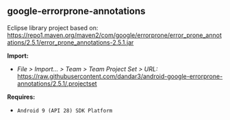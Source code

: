 ## google-errorprone-annotations

Eclipse library project based on:<br/>
https://repo1.maven.org/maven2/com/google/errorprone/error_prone_annotations/2.5.1/error_prone_annotations-2.5.1.jar

**Import:**
- _File > Import... > Team > Team Project Set > URL:_<br/>
  https://raw.githubusercontent.com/dandar3/android-google-errorprone-annotations/2.5.1/.projectset

**Requires:**
- `Android 9 (API 28) SDK Platform`